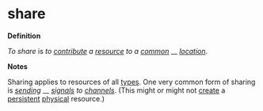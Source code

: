 # share

**Definition**

_To share_ is _to_ [_contribute_](contribute.md) _a_ [_resource_](resource.md) _to a_ [_common_](common.md) __ [_location_](location.md).

**Notes**

Sharing applies to resources of all [types](type.md). One very common form of sharing is [_sending_](send.md) __ [_signals_](signal.md) _to_ [_channels_](channel.md). (This might or might not [create](create.md) a [persistent](persist.md) [physical](physical.md) resource.)
